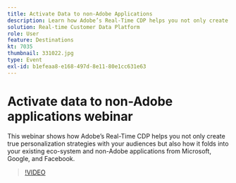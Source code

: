 ```yaml
---
title: Activate Data to non-Adobe Applications
description: Learn how Adobe’s Real-Time CDP helps you not only create true personalization strategies with your audiences but also how it folds into your existing eco-system and non-Adobe applications from Microsoft, Google, and Facebook.
solution: Real-time Customer Data Platform
role: User
feature: Destinations
kt: 7035
thumbnail: 331022.jpg
type: Event
exl-id: b1efeaa8-e168-497d-8e11-80e1cc631e63
---
```

# Activate data to non-Adobe applications webinar

This webinar shows how Adobe’s Real-Time CDP helps you not only create true personalization strategies with your audiences but also how it folds into your existing eco-system and non-Adobe applications from Microsoft, Google, and Facebook.

>[!VIDEO](https://video.tv.adobe.com/v/331022/?quality=12&learn=on)


